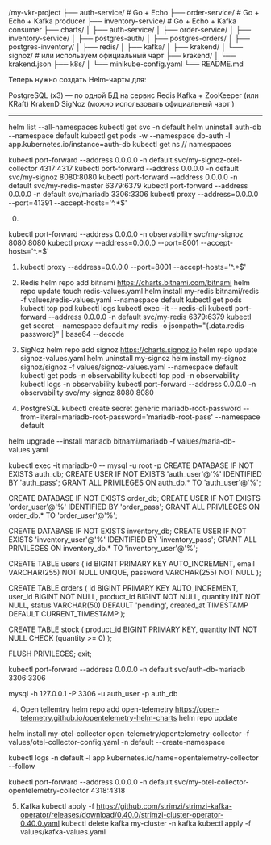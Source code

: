 /my-vkr-project
├── auth-service/               # Go + Echo
├── order-service/              # Go + Echo + Kafka producer
├── inventory-service/          # Go + Echo + Kafka consumer
├── charts/
│   ├── auth-service/
│   ├── order-service/
│   ├── inventory-service/
│   ├── postgres-auth/
│   ├── postgres-orders/
│   ├── postgres-inventory/
│   ├── redis/
│   ├── kafka/
│   ├── krakend/
│   └── signoz/                 # или используем официальный чарт
├── krakend/
│   └── krakend.json
├── k8s/
│   └── minikube-config.yaml
└── README.md


Теперь нужно создать Helm-чарты для:

PostgreSQL (x3) — по одной БД на сервис
Redis
Kafka + ZooKeeper (или KRaft)
KrakenD
SigNoz (можно использовать официальный чарт )

--------------------------------------------------------------------------------
helm list --all-namespaces
kubectl get svc -n default
helm uninstall auth-db --namespace default
kubectl get pods -w --namespace db-auth -l app.kubernetes.io/instance=auth-db
kubectl get ns // namespaces

kubectl port-forward --address 0.0.0.0 -n default svc/my-signoz-otel-collector 4317:4317
kubectl port-forward --address 0.0.0.0 -n default svc/my-signoz 8080:8080
kubectl port-forward --address 0.0.0.0 -n default svc/my-redis-master 6379:6379
kubectl port-forward --address 0.0.0.0 -n default svc/mariadb 3306:3306
kubectl proxy --address=0.0.0.0 --port=41391 --accept-hosts='^.*$'

0.
kubectl port-forward --address 0.0.0.0 -n observability svc/my-signoz 8080:8080
kubectl proxy --address=0.0.0.0 --port=8001 --accept-hosts='^.*$'


1. kubectl proxy --address=0.0.0.0 --port=8001 --accept-hosts='^.*$'

2. Redis
helm repo add bitnami https://charts.bitnami.com/bitnami
helm repo update
touch redis-values.yaml
helm install my-redis bitnami/redis -f values/redis-values.yaml --namespace default
kubectl get pods
kubectl top pod
kubectl logs <redis-pod-name>
kubectl exec -it <redis-pod-name> -- redis-cli
kubectl port-forward --address 0.0.0.0 -n default svc/my-redis 6379:6379
kubectl get secret --namespace default my-redis -o jsonpath="{.data.redis-password}" | base64 --decode

3. SigNoz
helm repo add signoz https://charts.signoz.io
helm repo update
signoz-values.yaml
helm uninstall my-signoz
helm install my-signoz signoz/signoz -f values/signoz-values.yaml --namespace default
kubectl get pods -n observability
kubectl top pod -n observability
kubectl logs -n observability <pod-name>
kubectl port-forward --address 0.0.0.0 -n observability svc/my-signoz 8080:8080

3. PostgreSQL
kubectl create secret generic mariadb-root-password --from-literal=mariadb-root-password='mariadb-root-pass' --namespace default

helm upgrade --install mariadb bitnami/mariadb -f values/maria-db-values.yaml

kubectl exec -it mariadb-0 -- mysql -u root -p
CREATE DATABASE IF NOT EXISTS auth_db;
CREATE USER IF NOT EXISTS 'auth_user'@'%' IDENTIFIED BY 'auth_pass';
GRANT ALL PRIVILEGES ON auth_db.* TO 'auth_user'@'%';

CREATE DATABASE IF NOT EXISTS order_db;
CREATE USER IF NOT EXISTS 'order_user'@'%' IDENTIFIED BY 'order_pass';
GRANT ALL PRIVILEGES ON order_db.* TO 'order_user'@'%';

CREATE DATABASE IF NOT EXISTS inventory_db;
CREATE USER IF NOT EXISTS 'inventory_user'@'%' IDENTIFIED BY 'inventory_pass';
GRANT ALL PRIVILEGES ON inventory_db.* TO 'inventory_user'@'%';

CREATE TABLE users (
  id BIGINT PRIMARY KEY AUTO_INCREMENT,
  email VARCHAR(255) NOT NULL UNIQUE,
  password VARCHAR(255) NOT NULL
);

CREATE TABLE orders (
  id BIGINT PRIMARY KEY AUTO_INCREMENT,
  user_id BIGINT NOT NULL,
  product_id BIGINT NOT NULL,
  quantity INT NOT NULL,
  status VARCHAR(50) DEFAULT 'pending',
  created_at TIMESTAMP DEFAULT CURRENT_TIMESTAMP
);

CREATE TABLE stock (
  product_id BIGINT PRIMARY KEY,
  quantity INT NOT NULL CHECK (quantity >= 0)
);

FLUSH PRIVILEGES;
exit;

kubectl port-forward --address 0.0.0.0 -n default svc/auth-db-mariadb 3306:3306

mysql -h 127.0.0.1 -P 3306 -u auth_user -p auth_db

4. Open tellemtry
helm repo add open-telemetry https://open-telemetry.github.io/opentelemetry-helm-charts
helm repo update

helm install my-otel-collector open-telemetry/opentelemetry-collector -f values/otel-collector-config.yaml -n default --create-namespace

kubectl logs -n default -l app.kubernetes.io/name=opentelemetry-collector --follow

kubectl port-forward --address 0.0.0.0 -n default svc/my-otel-collector-opentelemetry-collector 4318:4318

5. Kafka
kubectl apply -f https://github.com/strimzi/strimzi-kafka-operator/releases/download/0.40.0/strimzi-cluster-operator-0.40.0.yaml
kubectl delete kafka my-cluster -n kafka
kubectl apply -f values/kafka-values.yaml
